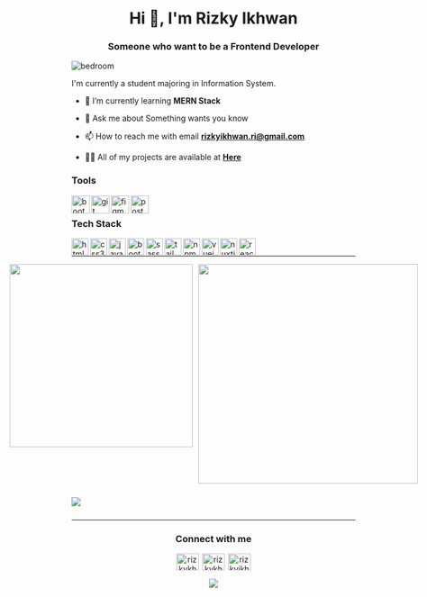 <h1 align="center">Hi 👋, I'm Rizky Ikhwan</h1>
<h3 align="center">Someone who want to be a Frontend Developer</h3>

![bedroom](https://user-images.githubusercontent.com/79355239/143467976-43e524a2-c3cd-47cb-a3e5-6a8ed0bc4a69.gif)

<p>I'm currently a student majoring in Information System.</p>

- 📖 I’m currently learning **MERN Stack**

- 💬 Ask me about Something wants you know

- 📫 How to reach me with email **rizkyikhwan.ri@gmail.com**

- 👨‍💻 All of my projects are available at **[Here](https://rizkyikhwan.my.id/work)**

<h3 align="left">Tools</h3>
<img height="32px" align="left" src="https://user-images.githubusercontent.com/79355239/143455396-08754238-ba05-4388-b372-785bafd7aafd.png" alt="bootstrap" />
<img height="32px" align="left" src="https://www.vectorlogo.zone/logos/git-scm/git-scm-icon.svg" alt="git" />
<img height="32px" align="left" src="https://www.vectorlogo.zone/logos/figma/figma-icon.svg" alt="figma" />
<img height="32px" align="left" src="https://www.vectorlogo.zone/logos/getpostman/getpostman-icon.svg" alt="postman" />

<br>

<h3>Tech Stack</h3>

<img height="30px" align="left" src="https://user-images.githubusercontent.com/79355239/151290703-69deb652-edd6-426d-a23f-adc6d4b41fdb.svg" alt="html5" />
<img height="30px" align="left" src="https://user-images.githubusercontent.com/79355239/151290701-52f6b597-6639-442c-9b02-98cda610e613.svg" alt="css3" />
<img height="30px" align="left" src="https://user-images.githubusercontent.com/79355239/151290689-1e8de89e-fa0e-4198-ac3c-481f4813895a.svg" alt="javascript" />
<img height="30px" align="left" src="https://user-images.githubusercontent.com/79355239/151290700-9dea719b-198c-44ca-9057-ed0179897e7c.svg" alt="bootstrap" />
<img height="30px" align="left" src="https://user-images.githubusercontent.com/79355239/151290694-057a1bb1-15d8-4987-906e-86f4c73a866d.svg" alt="sass" />
<img height="30px" align="left" src="https://user-images.githubusercontent.com/79355239/151290695-c85258c4-c5e0-4bf0-aac0-fcdaa082ec38.svg" alt="tailwindcss" />
<img height="30px" align="left" src="https://user-images.githubusercontent.com/79355239/151290690-197d5ed7-a766-4664-a138-062e6ecd56d1.svg" alt="npm" />
<img height="30px" align="left" src="https://user-images.githubusercontent.com/79355239/151290696-8bb7394d-d320-4c99-abdf-69559daf3508.svg" alt="vuejs" />
<img height="30px" align="left" src="https://user-images.githubusercontent.com/79355239/151290692-9202dae1-866d-4aad-afd5-524e931007e7.svg" alt="nuxtjs" />
<img height="30px" align="left" src="https://user-images.githubusercontent.com/79355239/155885287-c2677b52-6057-4036-9614-ed6db38ee962.svg" alt="react.js" />

<br>

<hr>

<p style="display: flex; justify-content: center; gap: 10px;">
  <img style="width: 325px" src="https://github-readme-stats.vercel.app/api/top-langs/?username=rizkyikhwan&layout=compact&theme=tokyonight&hide_border=true" />
  <img style="width: 390px" src="https://github-readme-stats.vercel.app/api?username=rizkyikhwan&show_icons=true&theme=tokyonight&hide_border=true" />
</p>

<p>
  <img style="margin: 10px 0;" src="https://github-readme-streak-stats.herokuapp.com/?user=rizkyikhwan&theme=tokyonight&count_private=true&hide_border=true">
</p>

<hr>

<h3 align="center">Connect with me</h3>
<p align="center">
  <a href="https://instagram.com/rizkykhwan_" target="blank" ><img align="center" src="https://raw.githubusercontent.com/rahuldkjain/github-profile-readme-generator/master/src/images/icons/Social/instagram.svg" alt="rizkykhwan_" height="30" width="40" /></a>
  <a href="https://twitter.com/rizkykhwan_" target="blank" style="margin-left: 2px"><img align="center" src="https://raw.githubusercontent.com/rahuldkjain/github-profile-readme-generator/master/src/images/icons/Social/twitter.svg" alt="rizkykhwan_" height="30" width="40" /></a>
  <a href="https://linkedin.com/in/rizkyikhwan" target="blank" style="margin-left: 2px"><img align="center" src="https://raw.githubusercontent.com/rahuldkjain/github-profile-readme-generator/master/src/images/icons/Social/linked-in-alt.svg" alt="rizkyikhwan" height="30" width="40" /></a>
</p>
<p align="center" style="margin-top: 15px;">
  <img src="https://lanyard-profile-readme.vercel.app/api/387982324630945802" />
</p>
